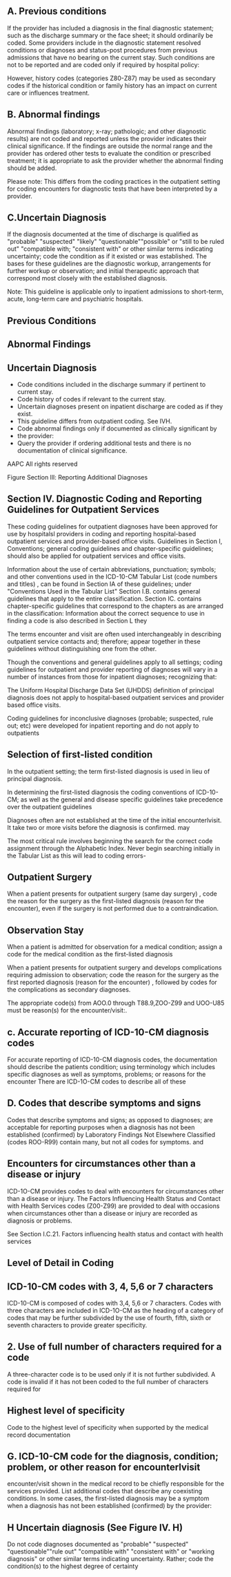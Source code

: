 ## A. Previous conditions

If the provider has included a diagnosis in the final diagnostic statement; such as the discharge summary or the face sheet; it should ordinarily be coded. Some providers include in the diagnostic statement resolved conditions or diagnoses and status-post procedures from previous admissions that have no bearing on the current stay. Such conditions are not to be reported and are coded only if required by hospital policy:

However, history codes (categories Z80-Z87) may be used as secondary codes if the historical condition or family history has an impact on current care or influences treatment.

## B. Abnormal findings

Abnormal findings (laboratory; x-ray; pathologic; and other diagnostic results) are not coded and reported unless the provider indicates their clinical significance. If the findings are outside the normal range and the provider has ordered other tests to evaluate the condition or prescribed treatment; it is appropriate to ask the provider whether the abnormal finding should be added.

Please note: This differs from the coding practices in the outpatient setting for coding encounters for diagnostic tests that have been interpreted by a provider.

## C.Uncertain Diagnosis

If the diagnosis documented at the time of discharge is qualified as "probable" "suspected" "likely" "questionable""possible" or "still to be ruled out" "compatible with; "consistent with" or other similar terms indicating uncertainty; code the condition as if it existed or was established. The bases for these guidelines are the diagnostic workup, arrangements for further workup or observation; and initial therapeutic approach that correspond most closely with the established diagnosis.

Note: This guideline is applicable only to inpatient admissions to short-term, acute, long-term care and psychiatric hospitals.

## Previous Conditions

## Abnormal Findings

## Uncertain Diagnosis

- Code conditions included in the discharge summary if pertinent to current stay.
- Code history of codes if relevant to the current stay.
- Uncertain diagnoses present on inpatient discharge are coded as if they exist.
- This guideline differs from outpatient coding. See IVH.
- Code abnormal findings only if documented as clinically significant by
- the provider:
- Query the provider if ordering additional tests and there is no documentation of clinical significance.

AAPC All rights reserved

Figure Section Ill: Reporting Additional Diagnoses

## Section IV. Diagnostic Coding and Reporting Guidelines for Outpatient Services

These coding guidelines for outpatient diagnoses have been approved for use by hospitalsl providers in coding and reporting hospital-based outpatient services and provider-based office visits. Guidelines in Section I, Conventions; general coding guidelines and chapter-specific guidelines; should also be applied for outpatient services and office visits.

Information about the use of certain abbreviations, punctuation; symbols; and other conventions used in the ICD-10-CM Tabular List (code numbers and titles) , can be found in Section IA of these guidelines; under "Conventions Used in the Tabular List" Section I.B. contains general guidelines that apply to the entire classification. Section IC. contains chapter-specific guidelines that correspond to the chapters as are arranged in the classification: Information about the correct sequence to use in finding a code is also described in Section L they

The terms encounter and visit are often used interchangeably in describing outpatient service contacts and; therefore; appear together in these guidelines without distinguishing one from the other.

Though the conventions and general guidelines apply to all settings; coding guidelines for outpatient and provider reporting of diagnoses will vary in a number of instances from those for inpatient diagnoses; recognizing that:

The Uniform Hospital Discharge Data Set (UHDDS) definition of principal diagnosis does not apply to hospital-based outpatient services and provider based office visits.

Coding guidelines for inconclusive diagnoses (probable; suspected, rule out; etc) were developed for inpatient reporting and do not apply to outpatients

## Selection of first-listed condition

In the outpatient setting; the term first-listed diagnosis is used in lieu of principal diagnosis.

In determining the first-listed diagnosis the coding conventions of ICD-10-CM; as well as the general and disease specific guidelines take precedence over the outpatient guidelines

Diagnoses often are not established at the time of the initial encounterlvisit. It take two or more visits before the diagnosis is confirmed. may

The most critical rule involves beginning the search for the correct code assignment through the Alphabetic Index. Never begin searching initially in the Tabular List as this will lead to coding errors-

## Outpatient Surgery

When a patient presents for outpatient surgery (same day surgery) , code the reason for the surgery as the first-listed diagnosis (reason for the encounter), even if the surgery is not performed due to a contraindication.

## Observation Stay

When a patient is admitted for observation for a medical condition; assign a code for the medical condition as the first-listed diagnosis

When a patient presents for outpatient surgery and develops complications requiring admission to observation; code the reason for the surgery as the first reported diagnosis (reason for the encounter) , followed by codes for the complications as secondary diagnoses.

The appropriate code(s) from AOO.0 through T88.9,ZOO-Z99 and UOO-U85 must be reason(s) for the encounter/visit:.

## c. Accurate reporting of ICD-10-CM diagnosis codes

For accurate reporting of ICD-10-CM diagnosis codes, the documentation should describe the patients condition; using terminology which includes specific diagnoses as well as symptoms, problems; or reasons for the encounter There are ICD-1O-CM codes to describe all of these

## D. Codes that describe symptoms and signs

Codes that describe symptoms and signs; as opposed to diagnoses; are acceptable for reporting purposes when a diagnosis has not been established (confirmed) by Laboratory Findings Not Elsewhere Classified (codes ROO-R99) contain many, but not all codes for symptoms. and

## Encounters for circumstances other than a disease or injury

ICD-1O-CM provides codes to deal with encounters for circumstances other than a disease or injury. The Factors Influencing Health Status and Contact with Health Services codes (Z00-Z99) are provided to deal with occasions when circumstances other than a disease or injury are recorded as diagnosis or problems.

See Section I.C.21. Factors influencing health status and contact with health services

## Level of Detail in Coding

## ICD-10-CM codes with 3, 4, 5,6 or 7 characters

ICD-10-CM is composed of codes with 3,4, 5,6 or 7 characters. Codes with three characters are included in ICD-1O-CM as the heading of a category of codes that may be further subdivided by the use of fourth, fifth, sixth or seventh characters to provide greater specificity.

## 2. Use of full number of characters required for a code

A three-character code is to be used only if it is not further subdivided. A code is invalid if it has not been coded to the full number of characters required for

## Highest level of specificity

Code to the highest level of specificity when supported by the medical record documentation

## G. ICD-10-CM code for the diagnosis, condition; problem, or other reason for encounterlvisit

encounter/visit shown in the medical record to be chiefly responsible for the services provided. List additional codes that describe any coexisting conditions. In some cases, the first-listed diagnosis may be a symptom when a diagnosis has not been established (confirmed) by the provider:

## H Uncertain diagnosis (See Figure IV. H)

Do not code diagnoses documented as "probable" "suspected" "questionable""rule out" "compatible with" "consistent with" or "working diagnosis" or other similar terms indicating uncertainty. Rather; code the condition(s) to the highest degree of certainty